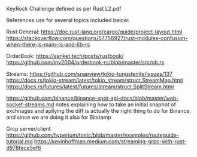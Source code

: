 KeyRock Challenge defined as per Rust L2.pdf


References use for several topics included below:

Rust General:
https://doc.rust-lang.org/cargo/guide/project-layout.html
https://stackoverflow.com/questions/57756927/rust-modules-confusion-when-there-is-main-rs-and-lib-rs

OrderBook:
https://sanket.tech/posts/rustbook/
https://github.com/inv2004/orderbook-rs/blob/master/src/ob.rs

Streams:
https://github.com/snapview/tokio-tungstenite/issues/137
https://docs.rs/tokio-stream/latest/tokio_stream/struct.StreamMap.html
https://docs.rs/futures/latest/futures/stream/struct.SplitStream.html

https://github.com/binance/binance-spot-api-docs/blob/master/web-socket-streams.md
notes explaining how to take an initial snaphot of exchnages and apllying the diff is actually the right thing to do for Binance, and since we are doing it also for Bitstamp

Grcp server/client
https://github.com/hyperium/tonic/blob/master/examples/routeguide-tutorial.md
https://kevinhoffman.medium.com/streaming-grpc-with-rust-d978fece5ef6